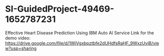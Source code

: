 # SI-GuidedProject-49469-1652787231
Effective Heart Disease Prediction Using IBM Auto AI Service
Link for the demo video:
https://drive.google.com/file/d/1WjVgxbpztbfe2dUHdfsRaHF_9WxzUvjB/view?usp=sharing

